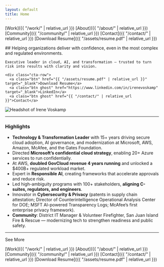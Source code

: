 ```yaml
---
layout: default
title: Home
---
```


[Work]({{ "/work/" | relative_url }})
[About]({{ "/about/" | relative_url }})
[Community]({{ "/community/" | relative_url }})
[Contact]({{ "/contact/" | relative_url }})
[Download Resume]({{ "/assets/resume.pdf" | relative_url }})

<div class="hero-section">
  <div class="hero-text">
    ## Helping organizations deliver with confidence, even in the most complex and regulated environments.

    Executive leader in cloud, AI, and transformation — trusted to turn risk into results with clarity and vision.

    <div class="cta-row">
      <a class="btn" href="{{ "/assets/resume.pdf" | relative_url }}" target="_blank">Download Resume</a>
      <a class="btn ghost" href="https://www.linkedin.com/in/irenevoskamp" target="_blank">LinkedIn</a>
      <a class="btn ghost" href="{{ "/contact/" | relative_url }}">Contact</a>
  </div>

  </div>

  <div class="hero-pic">
    <img src="{{ "/assets/profile-small.jpeg" | relative_url }}" alt="Headshot of Irene Voskamp">
  </div>
</div>

---

### Highlights
- **Technology & Transformation Leader** with 15+ years driving secure cloud adoption, AI governance, and modernization at Microsoft, AWS, Amazon, McAfee, and the Gates Foundation.
- Directed **Microsoft’s confidential cloud strategy**, enabling 20+ Azure services to run confidentially.
- At AWS, **doubled GovCloud revenue 4 years running** and unlocked a $400B+ regulated workload market.
- Expert in **Responsible AI**, creating frameworks that accelerate approvals and reduce risk.
- Led high-ambiguity programs with 100+ stakeholders, **aligning C-suites, regulators, and engineers**.
- Innovator in **Cybersecurity & Privacy** (patents in supply chain attestation; Director of Counterintelligence Operational Analysis Center for DOE; MSFT AI-powered Transparency Logs; McAfee’s first enterprise privacy framework).
- **Community**: District IT Manager & Volunteer Firefighter, San Juan Island Fire & Rescue — modernizing tech to strengthen readiness and public safety.

---
See More

[Work]({{ "/work/" | relative_url }})
[About]({{ "/about/" | relative_url }})
[Community]({{ "/community/" | relative_url }})
[Contact]({{ "/contact/" | relative_url }})
[Download Resume]({{ "/assets/resume.pdf" | relative_url }})
